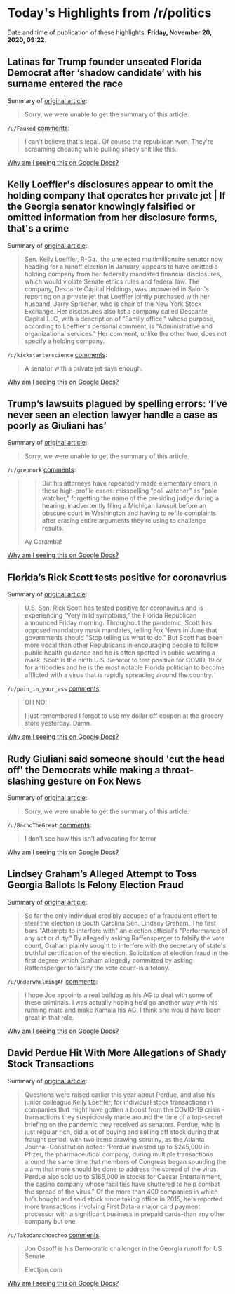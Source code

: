 # Today's Highlights from /r/politics

Date and time of publication of these highlights: **Friday, November 20, 2020, 09:22**.

## Latinas for Trump founder unseated Florida Democrat after ‘shadow candidate’ with his surname entered the race

Summary of [original article](https://www.washingtonpost.com/nation/2020/11/20/florida-election-trump-senator-rodriguez/?utm_source=rss&utm_medium=referral&utm_campaign=wp_homepage):

> Sorry, we were unable to get the summary of this article.

`/u/Fauked` [comments](https://www.reddit.com/r/politics/comments/jxovi4/latinas_for_trump_founder_unseated_florida/):

> I can't believe that's legal. Of course the republican won. They're screaming cheating while pulling shady shit like this.

[Why am I seeing this on Google Docs?](https://docs.google.com/document/d/1Dc6We63vOXIZsc0op-Bt4abqkYjXzOigalQqFxmvvbM/edit?usp=sharing)

## Kelly Loeffler's disclosures appear to omit the holding company that operates her private jet | If the Georgia senator knowingly falsified or omitted information from her disclosure forms, that's a crime

Summary of [original article](https://www.salon.com/2020/11/20/kelly-loefflers-disclosures-appear-to-omit-the-holding-company-that-operates-her-private-jet/):

> Sen. Kelly Loeffler, R-Ga., the unelected multimillionaire senator now heading for a runoff election in January, appears to have omitted a holding company from her federally mandated financial disclosures, which would violate Senate ethics rules and federal law. The company, Descante Capital Holdings, was uncovered in Salon's reporting on a private jet that Loeffler jointly purchased with her husband, Jerry Sprecher, who is chair of the New York Stock Exchange. Her disclosures also list a company called Descante Capital LLC, with a description of "Family office," whose purpose, according to Loeffler's personal comment, is "Administrative and organizational services." Her comment, unlike the other two, does not specify a holding company.

`/u/kickstarterscience` [comments](https://www.reddit.com/r/politics/comments/jxn4qo/kelly_loefflers_disclosures_appear_to_omit_the/):

> A senator with a private jet says enough.

[Why am I seeing this on Google Docs?](https://docs.google.com/document/d/1Dc6We63vOXIZsc0op-Bt4abqkYjXzOigalQqFxmvvbM/edit?usp=sharing)

## Trump’s lawsuits plagued by spelling errors: ‘I’ve never seen an election lawyer handle a case as poorly as Giuliani has’

Summary of [original article](https://www.independent.co.uk/news/world/americas/us-politics/trump-election-results-rudy-giuliani-lawyers-b1759104.html):

> Sorry, we were unable to get the summary of this article.

`/u/grepnork` [comments](https://www.reddit.com/r/politics/comments/jxotoe/trumps_lawsuits_plagued_by_spelling_errors_ive/):

> >But his attorneys have repeatedly made elementary errors in those high-profile cases: misspelling “poll watcher” as “pole watcher,” forgetting the name of the presiding judge during a hearing, inadvertently filing a Michigan lawsuit before an obscure court in Washington and having to refile complaints after erasing entire arguments they’re using to challenge results.
> 
> Ay Caramba!

[Why am I seeing this on Google Docs?](https://docs.google.com/document/d/1Dc6We63vOXIZsc0op-Bt4abqkYjXzOigalQqFxmvvbM/edit?usp=sharing)

## Florida’s Rick Scott tests positive for coronavrius

Summary of [original article](https://www.tampabay.com/news/florida-politics/2020/11/20/floridas-rick-scott-tests-positive-for-coronavrius/?outputType=amp&__twitter_impression=true):

> U.S. Sen. Rick Scott has tested positive for coronavirus and is experiencing "Very mild symptoms," the Florida Republican announced Friday morning. Throughout the pandemic, Scott has opposed mandatory mask mandates, telling Fox News in June that governments should "Stop telling us what to do." But Scott has been more vocal than other Republicans in encouraging people to follow public health guidance and he is often spotted in public wearing a mask. Scott is the ninth U.S. Senator to test positive for COVID-19 or for antibodies and he is the most notable Florida politician to become afflicted with a virus that is rapidly spreading around the country.

`/u/pain_in_your_ass` [comments](https://www.reddit.com/r/politics/comments/jxq07k/floridas_rick_scott_tests_positive_for_coronavrius/):

> OH NO!
> 
> I just remembered I forgot to use my dollar off coupon at the grocery store yesterday. Damn.

[Why am I seeing this on Google Docs?](https://docs.google.com/document/d/1Dc6We63vOXIZsc0op-Bt4abqkYjXzOigalQqFxmvvbM/edit?usp=sharing)

## Rudy Giuliani said someone should 'cut the head off' the Democrats while making a throat-slashing gesture on Fox News

Summary of [original article](https://www.businessinsider.com/rudy-giuliani-fox-news-cut-head-off-democrats-trump-biden-2020-11):

> Sorry, we were unable to get the summary of this article.

`/u/BachoTheGreat` [comments](https://www.reddit.com/r/politics/comments/jxnvqs/rudy_giuliani_said_someone_should_cut_the_head/):

> I don’t see how this isn’t advocating for terror

[Why am I seeing this on Google Docs?](https://docs.google.com/document/d/1Dc6We63vOXIZsc0op-Bt4abqkYjXzOigalQqFxmvvbM/edit?usp=sharing)

## Lindsey Graham’s Alleged Attempt to Toss Georgia Ballots Is Felony Election Fraud

Summary of [original article](https://slate.com/news-and-politics/2020/11/lindsey-graham-brad-raffensperger-georgia-election-fraud.html):

> So far the only individual credibly accused of a fraudulent effort to steal the election is South Carolina Sen. Lindsey Graham. The first bars "Attempts to interfere with" an election official's "Performance of any act or duty." By allegedly asking Raffensperger to falsify the vote count, Graham plainly sought to interfere with the secretary of state's truthful certification of the election. Solicitation of election fraud in the first degree-which Graham allegedly committed by asking Raffensperger to falsify the vote count-is a felony.

`/u/UnderwhelmingAF` [comments](https://www.reddit.com/r/politics/comments/jxqsmg/lindsey_grahams_alleged_attempt_to_toss_georgia/):

> I hope Joe appoints a real bulldog as his AG to deal with some of these criminals. I was actually hoping he’d go another way with his running mate and make Kamala his AG, I think she would have been great in that role.

[Why am I seeing this on Google Docs?](https://docs.google.com/document/d/1Dc6We63vOXIZsc0op-Bt4abqkYjXzOigalQqFxmvvbM/edit?usp=sharing)

## David Perdue Hit With More Allegations of Shady Stock Transactions

Summary of [original article](https://nymag.com/intelligencer/2020/11/perdue-hit-with-more-allegations-of-shady-stock-transactions.html):

> Questions were raised earlier this year about Perdue, and also his junior colleague Kelly Loeffler, for individual stock transactions in companies that might have gotten a boost from the COVID-19 crisis - transactions they suspiciously made around the time of a top-secret briefing on the pandemic they received as senators. Perdue, who is just regular rich, did a lot of buying and selling off stock during that fraught period, with two items drawing scrutiny, as the Atlanta Journal-Constitution noted: "Perdue invested up to $245,000 in Pfizer, the pharmaceutical company, during multiple transactions around the same time that members of Congress began sounding the alarm that more should be done to address the spread of the virus. Perdue also sold up to $165,000 in stocks for Caesar Entertainment, the casino company whose facilities have shuttered to help combat the spread of the virus." Of the more than 400 companies in which he's bought and sold stock since taking office in 2015, he's reported more transactions involving First Data-a major card payment processor with a significant business in prepaid cards-than any other company but one.

`/u/Takodanachoochoo` [comments](https://www.reddit.com/r/politics/comments/jxp91y/david_perdue_hit_with_more_allegations_of_shady/):

> Jon Ossoff is his Democratic challenger in the Georgia runoff for US Senate. 
> 
> Electjon.com

[Why am I seeing this on Google Docs?](https://docs.google.com/document/d/1Dc6We63vOXIZsc0op-Bt4abqkYjXzOigalQqFxmvvbM/edit?usp=sharing)

